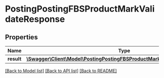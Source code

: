 # PostingPostingFBSProductMarkValidateResponse

## Properties
Name | Type | Description | Notes
------------ | ------------- | ------------- | -------------
**result** | [**\Swagger\Client\Model\PostingPostingFBSProductMarkValidateResponseResult[]**](PostingPostingFBSProductMarkValidateResponseResult.md) |  | [optional] 

[[Back to Model list]](../README.md#documentation-for-models) [[Back to API list]](../README.md#documentation-for-api-endpoints) [[Back to README]](../README.md)


